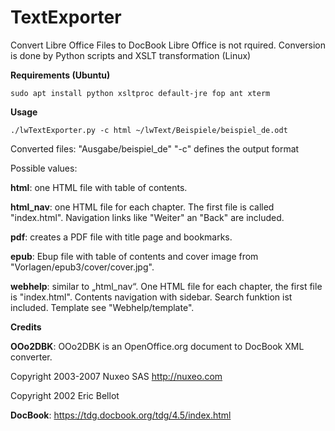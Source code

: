 # TextExporter
Convert Libre Office Files to DocBook
Libre Office is not rquired. 
Conversion is done by Python scripts and XSLT transformation (Linux)

**Requirements (Ubuntu)**

`sudo apt install python xsltproc default-jre fop ant xterm`

**Usage**

`./lwTextExporter.py -c html ~/lwText/Beispiele/beispiel_de.odt`

Converted files: "Ausgabe/beispiel_de"
"-c" defines the output format

Possible values:

**html**: one HTML file with table of contents.

**html_nav**: one HTML file for each chapter. The first file is called "index.html". Navigation links like "Weiter" an "Back" are included.

**pdf**: creates a PDF file with title page and bookmarks.

**epub**: Ebup file with table of contents and cover image from "Vorlagen/epub3/cover/cover.jpg".

**webhelp**: similar to „html_nav“. One HTML file for each chapter, the first file is "index.html". Contents navigation with sidebar. Search funktion ist included. Template see "Webhelp/template".

**Credits**

**OOo2DBK**: OOo2DBK is an OpenOffice.org document to DocBook XML converter.

Copyright 2003-2007 Nuxeo SAS <http://nuxeo.com>

Copyright 2002 Eric Bellot

**DocBook**: https://tdg.docbook.org/tdg/4.5/index.html
